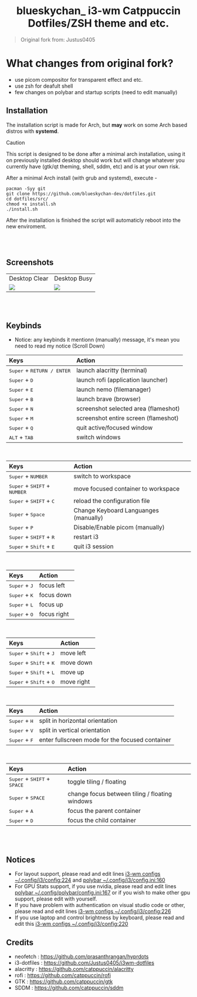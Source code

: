 <div align = center><h1>blueskychan_ i3-wm Catppuccin Dotfiles/ZSH theme and etc.</h1>
<div align = left>
 
> Original fork from: Justus0405
<div align = left>

# What changes from original fork?
- use picom compositor for transparent effect and etc.
- use zsh for deafult shell
- few changes on polybar and startup scripts (need to edit manually)

## Installation

The installation script is made for Arch, but **may** work on some Arch based distros with **systemd**.

> [!CAUTION]
> This script is designed to be done after a minimal arch installation, using it on previously installed desktop should work but will change whatever you currently have (gtk/qt theming, shell, sddm, etc) and is at your own risk.

After a minimal Arch install (with grub and systemd), execute -

```shell
pacman -Syy git
git clone https://github.com/blueskychan-dev/dotfiles.git
cd dotfiles/src/
chmod +x install.sh
./install.sh
```

After the installation is finished the script will automaticly reboot into the new enviroment.

<div align = left><br><br>
 
## Screenshots

<div align="center"><table><tr><td>Desktop Clear</td><td>Desktop Busy</td></tr><tr><td>
<img src="https://github.com/user-attachments/assets/9dee2fe0-cb8c-4cbd-88f4-8c33b1f5acc2"/></td><td>
<img src="https://github.com/user-attachments/assets/8244cad7-7dbf-408d-8213-92222083e143"/></td></tr>
</table></div>

<div align = left><br><br>
 
## Keybinds
- Notice: any keybinds it mentionn (manually) message, it's mean you need to read my notice (Scroll Down)

| Keys | Action |
| :--  | :-- |
| <kbd>Super</kbd> + <kbd>RETURN / ENTER</kbd> | launch alacritty (terminal)
| <kbd>Super</kbd> + <kbd>D</kbd> | launch rofi (application launcher)
| <kbd>Super</kbd> + <kbd>E</kbd> | launch nemo (filemanager)
| <kbd>Super</kbd> + <kbd>B</kbd> | launch brave (browser)
| <kbd>Super</kbd> + <kbd>N</kbd> | screenshot selected area (flameshot)
| <kbd>Super</kbd> + <kbd>M</kbd> | screenshot entire screen (flameshot)
| <kbd>Super</kbd> + <kbd>Q</kbd> | quit active/focused window
| <kbd>ALT</kbd> + <kbd>TAB</kbd> | switch windows

<br>

| Keys | Action |
| :--  | :-- |
| <kbd>Super</kbd> + <kbd>NUMBER</kbd> | switch to workspace
| <kbd>Super</kbd> + <kbd>SHIFT</kbd> + <kbd>NUMBER</kbd> | move focused container to workspace
| <kbd>Super</kbd> + <kbd>SHIFT</kbd> + <kbd>C</kbd> | reload the configuration file
| <kbd>Super</kbd> + <kbd>Space</kbd> | Change Keyboard Languanges (manually)
| <kbd>Super</kbd> + <kbd>P</kbd> | Disable/Enable picom (manually)
| <kbd>Super</kbd> + <kbd>SHIFT</kbd> + <kbd>R</kbd> | restart i3
| <kbd>Super</kbd> + <kbd>Shift</kbd> + <kbd>E</kbd> | quit i3 session

<br>

| Keys | Action |
| :--  | :-- |
| <kbd>Super</kbd> + <kbd>J</kbd> | focus left
| <kbd>Super</kbd> + <kbd>K</kbd> | focus down
| <kbd>Super</kbd> + <kbd>L</kbd> | focus up
| <kbd>Super</kbd> + <kbd>O</kbd> | focus right

<br>

| Keys | Action |
| :--  | :-- |
| <kbd>Super</kbd> + <kbd>Shift</kbd> + <kbd>J</kbd> | move left
| <kbd>Super</kbd> + <kbd>Shift</kbd> + <kbd>K</kbd> | move down
| <kbd>Super</kbd> + <kbd>Shift</kbd> + <kbd>L</kbd> | move up
| <kbd>Super</kbd> + <kbd>Shift</kbd> + <kbd>O</kbd> | move right

<br>

| Keys | Action |
| :--  | :-- |
| <kbd>Super</kbd> + <kbd>H</kbd> | split in horizontal orientation
| <kbd>Super</kbd> + <kbd>V</kbd> | split in vertical orientation
| <kbd>Super</kbd> + <kbd>F</kbd> | enter fullscreen mode for the focused container

<br>

| Keys | Action |
| :--  | :-- |
| <kbd>Super</kbd> + <kbd>SHIFT</kbd> + <kbd>SPACE</kbd> | toggle tiling / floating
| <kbd>Super</kbd> + <kbd>SPACE</kbd> | change focus between tiling / floating windows
| <kbd>Super</kbd> + <kbd>A</kbd> | focus the parent container
| <kbd>Super</kbd> + <kbd>D</kbd> | focus the child container

<div align = left><br><br>

## Notices
- For layout support, please read and edit lines [i3-wm configs ~/.config/i3/config:224](https://github.com/blueskychan-dev/dotfiles/blob/65e299969d30c6d0dd8699a2574b43095686479a/src/config/i3/config#L224) and [polybar ~/.config/i3/config.ini:160](https://github.com/blueskychan-dev/dotfiles/blob/65e299969d30c6d0dd8699a2574b43095686479a/src/config/polybar/config.ini#L160)
- For GPU Stats support, if you use nvidia, please read and edit lines [polybar ~/.config/polybar/config.ini:167](https://github.com/blueskychan-dev/dotfiles/blob/65e299969d30c6d0dd8699a2574b43095686479a/src/config/polybar/config.ini#L167) or if you wish to make other gpu support, please edit with yourself.
- If you have problem with authentication on visual studio code or other, please read and edit lines [i3-wm configs ~/.config/i3/config:226](https://github.com/blueskychan-dev/dotfiles/blob/65e299969d30c6d0dd8699a2574b43095686479a/src/config/i3/config#L226)
- If you use laptop and control brightness by keyboard, please read and edit this [i3-wm configs ~/.config/i3/config:220](https://github.com/blueskychan-dev/dotfiles/blob/65e299969d30c6d0dd8699a2574b43095686479a/src/config/i3/config#L220)
## Credits

 - neofetch : https://github.com/prasanthrangan/hyprdots
 - i3-dotfiles : https://github.com/Justus0405/i3wm-dotfiles
 - alacritty : https://github.com/catppuccin/alacritty
 - rofi : https://github.com/catppuccin/rofi
 - GTK : https://github.com/catppuccin/gtk
 - SDDM : https://github.com/catppuccin/sddm
